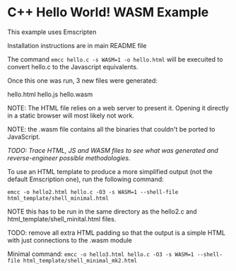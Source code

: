 # C++ Hello World! WASM Example

This example uses Emscripten

Installation instructions are in main README file

The command `emcc hello.c -s WASM=1 -o hello.html`  will be execuited to convert hello.c to the Javascript equivalents.

Once this one was run, 3 new files were generated:

hello.html
hello.js
hello.wasm

NOTE: The HTML file relies on a web server to present it. Opening it directly in a static browser will most likely not work.

NOTE: the .wasm file contains all the binaries that couldn't be ported to JavaScript.

*TODO: Trace HTML, JS and WASM files to see what was generated and reverse-engineer possible methodologies.*

To use an HTML template to produce a more simplified output (not the default Emscription one), run the following command:

`emcc -o hello2.html hello.c -O3 -s WASM=1 --shell-file html_template/shell_minimal.html`

NOTE this has to be run in the same directory as the hello2.c and html_template/shell_minital.html files.

TODO: remove all extra HTML padding so that the output is a simple HTML with just connections to the .wasm module

Minimal command: `emcc -o hello3.html hello.c -O3 -s WASM=1 --shell-file html_template/shell_minimal_mk2.html`